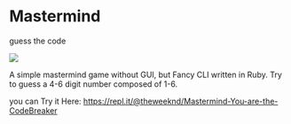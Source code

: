 # Mastermind
guess the code 

![](https://en.wikipedia.org/wiki/Mastermind_(board_game)#/media/File:Mastermind.jpg)

A simple mastermind game without GUI, but Fancy CLI written in Ruby.
Try to guess a 4-6 digit number composed of 1-6.

you can Try it Here: 
https://repl.it/@theweeknd/Mastermind-You-are-the-CodeBreaker
